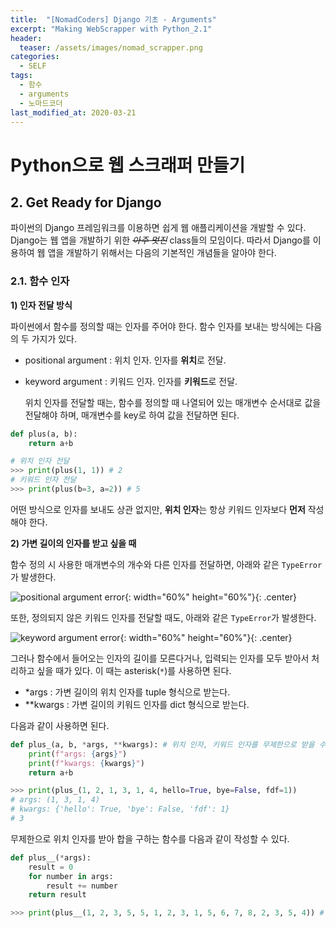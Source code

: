 ```yaml
---
title:  "[NomadCoders] Django 기초 - Arguments"
excerpt: "Making WebScrapper with Python_2.1"
header:
  teaser: /assets/images/nomad_scrapper.png
categories:
  - SELF
tags:
  - 함수
  - arguments
  - 노마드코더
last_modified_at: 2020-03-21
---
```






# Python으로 웹 스크래퍼 만들기



## 2. Get Ready for Django

 파이썬의 Django 프레임워크를 이용하면 쉽게 웹 애플리케이션을 개발할 수 있다. Django는 웹 앱을 개발하기 위한 ~~*아주 멋진*~~ class들의 모임이다. 따라서 Django를 이용하여 웹 앱을 개발하기 위해서는 다음의 기본적인 개념들을 알아야 한다.



### 2.1. 함수 인자



**1) 인자 전달 방식**

 파이썬에서 함수를 정의할 때는 인자를 주어야 한다. 함수 인자를 보내는 방식에는 다음의 두 가지가 있다.

* positional argument : 위치 인자. 인자를 **위치**로 전달.
* keyword argument : 키워드 인자. 인자를 **키워드**로 전달.

  위치 인자를 전달할 때는, 함수를 정의할 때 나열되어 있는 매개변수 순서대로 값을 전달해야 하며, 매개변수를 key로 하여 값을 전달하면 된다.

```python
def plus(a, b):
    return a+b

# 위치 인자 전달
>>> print(plus(1, 1)) # 2
# 키워드 인자 전달
>>> print(plus(b=3, a=2)) # 5
```

 어떤 방식으로 인자를 보내도 상관 없지만, **위치 인자**는 항상 키워드 인자보다 **먼저** 작성해야 한다.



**2) 가변 길이의 인자를 받고 싶을 때**

 함수 정의 시 사용한 매개변수의 개수와 다른 인자를 전달하면, 아래와 같은 `TypeError`가 발생한다.

![positional argument error]({{site.url}}/assets/images/argserror.png){: width="60%" height="60%"}{: .center}

 또한, 정의되지 않은 키워드 인자를 전달할 때도, 아래와 같은 `TypeError`가 발생한다.

![keyword argument error]({{site.url}}/assets/images/kwargserror.png){: width="60%" height="60%"}{: .center}



 그러나 함수에서 들어오는 인자의 길이를 모른다거나, 입력되는 인자를 모두 받아서 처리하고 싶을 때가 있다. 이 때는 asterisk(`*`)를 사용하면 된다.

* *args : 가변 길이의 위치 인자를 tuple 형식으로 받는다.
* **kwargs : 가변 길이의 키워드 인자를 dict 형식으로 받는다.



 다음과 같이 사용하면 된다.

```python
def plus_(a, b, *args, **kwargs): # 위치 인자, 키워드 인자를 무제한으로 받을 수 있다.
    print(f"args: {args}")
    print(f"kwargs: {kwargs}")
    return a+b

>>> print(plus_(1, 2, 1, 3, 1, 4, hello=True, bye=False, fdf=1))
# args: (1, 3, 1, 4)
# kwargs: {'hello': True, 'bye': False, 'fdf': 1}
# 3
```



 무제한으로 위치 인자를 받아 합을 구하는 함수를 다음과 같이 작성할 수 있다.

```python
def plus__(*args):
    result = 0
    for number in args:
        result += number
    return result

>>> print(plus__(1, 2, 3, 5, 5, 1, 2, 3, 1, 5, 6, 7, 8, 2, 3, 5, 4)) # 63
```

